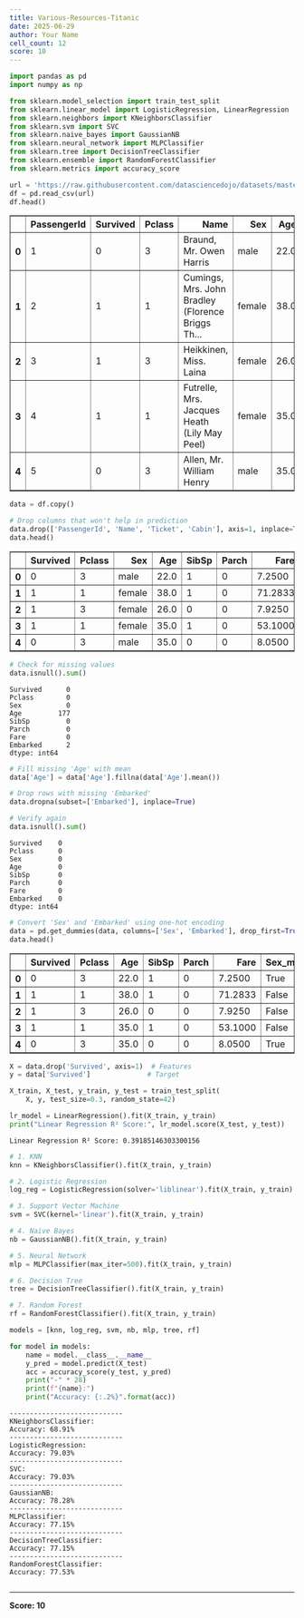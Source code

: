 ```yaml
---
title: Various-Resources-Titanic
date: 2025-06-29
author: Your Name
cell_count: 12
score: 10
---
```


```python
import pandas as pd
import numpy as np

from sklearn.model_selection import train_test_split
from sklearn.linear_model import LogisticRegression, LinearRegression
from sklearn.neighbors import KNeighborsClassifier
from sklearn.svm import SVC
from sklearn.naive_bayes import GaussianNB
from sklearn.neural_network import MLPClassifier
from sklearn.tree import DecisionTreeClassifier
from sklearn.ensemble import RandomForestClassifier
from sklearn.metrics import accuracy_score

```


```python
url = 'https://raw.githubusercontent.com/datasciencedojo/datasets/master/titanic.csv'
df = pd.read_csv(url)
df.head()

```




<div>
<style scoped>
    .dataframe tbody tr th:only-of-type {
        vertical-align: middle;
    }

    .dataframe tbody tr th {
        vertical-align: top;
    }

    .dataframe thead th {
        text-align: right;
    }
</style>
<table border="1" class="dataframe">
  <thead>
    <tr style="text-align: right;">
      <th></th>
      <th>PassengerId</th>
      <th>Survived</th>
      <th>Pclass</th>
      <th>Name</th>
      <th>Sex</th>
      <th>Age</th>
      <th>SibSp</th>
      <th>Parch</th>
      <th>Ticket</th>
      <th>Fare</th>
      <th>Cabin</th>
      <th>Embarked</th>
    </tr>
  </thead>
  <tbody>
    <tr>
      <th>0</th>
      <td>1</td>
      <td>0</td>
      <td>3</td>
      <td>Braund, Mr. Owen Harris</td>
      <td>male</td>
      <td>22.0</td>
      <td>1</td>
      <td>0</td>
      <td>A/5 21171</td>
      <td>7.2500</td>
      <td>NaN</td>
      <td>S</td>
    </tr>
    <tr>
      <th>1</th>
      <td>2</td>
      <td>1</td>
      <td>1</td>
      <td>Cumings, Mrs. John Bradley (Florence Briggs Th...</td>
      <td>female</td>
      <td>38.0</td>
      <td>1</td>
      <td>0</td>
      <td>PC 17599</td>
      <td>71.2833</td>
      <td>C85</td>
      <td>C</td>
    </tr>
    <tr>
      <th>2</th>
      <td>3</td>
      <td>1</td>
      <td>3</td>
      <td>Heikkinen, Miss. Laina</td>
      <td>female</td>
      <td>26.0</td>
      <td>0</td>
      <td>0</td>
      <td>STON/O2. 3101282</td>
      <td>7.9250</td>
      <td>NaN</td>
      <td>S</td>
    </tr>
    <tr>
      <th>3</th>
      <td>4</td>
      <td>1</td>
      <td>1</td>
      <td>Futrelle, Mrs. Jacques Heath (Lily May Peel)</td>
      <td>female</td>
      <td>35.0</td>
      <td>1</td>
      <td>0</td>
      <td>113803</td>
      <td>53.1000</td>
      <td>C123</td>
      <td>S</td>
    </tr>
    <tr>
      <th>4</th>
      <td>5</td>
      <td>0</td>
      <td>3</td>
      <td>Allen, Mr. William Henry</td>
      <td>male</td>
      <td>35.0</td>
      <td>0</td>
      <td>0</td>
      <td>373450</td>
      <td>8.0500</td>
      <td>NaN</td>
      <td>S</td>
    </tr>
  </tbody>
</table>
</div>




```python
data = df.copy()

# Drop columns that won't help in prediction
data.drop(['PassengerId', 'Name', 'Ticket', 'Cabin'], axis=1, inplace=True)
data.head()

```




<div>
<style scoped>
    .dataframe tbody tr th:only-of-type {
        vertical-align: middle;
    }

    .dataframe tbody tr th {
        vertical-align: top;
    }

    .dataframe thead th {
        text-align: right;
    }
</style>
<table border="1" class="dataframe">
  <thead>
    <tr style="text-align: right;">
      <th></th>
      <th>Survived</th>
      <th>Pclass</th>
      <th>Sex</th>
      <th>Age</th>
      <th>SibSp</th>
      <th>Parch</th>
      <th>Fare</th>
      <th>Embarked</th>
    </tr>
  </thead>
  <tbody>
    <tr>
      <th>0</th>
      <td>0</td>
      <td>3</td>
      <td>male</td>
      <td>22.0</td>
      <td>1</td>
      <td>0</td>
      <td>7.2500</td>
      <td>S</td>
    </tr>
    <tr>
      <th>1</th>
      <td>1</td>
      <td>1</td>
      <td>female</td>
      <td>38.0</td>
      <td>1</td>
      <td>0</td>
      <td>71.2833</td>
      <td>C</td>
    </tr>
    <tr>
      <th>2</th>
      <td>1</td>
      <td>3</td>
      <td>female</td>
      <td>26.0</td>
      <td>0</td>
      <td>0</td>
      <td>7.9250</td>
      <td>S</td>
    </tr>
    <tr>
      <th>3</th>
      <td>1</td>
      <td>1</td>
      <td>female</td>
      <td>35.0</td>
      <td>1</td>
      <td>0</td>
      <td>53.1000</td>
      <td>S</td>
    </tr>
    <tr>
      <th>4</th>
      <td>0</td>
      <td>3</td>
      <td>male</td>
      <td>35.0</td>
      <td>0</td>
      <td>0</td>
      <td>8.0500</td>
      <td>S</td>
    </tr>
  </tbody>
</table>
</div>




```python
# Check for missing values
data.isnull().sum()

```




    Survived      0
    Pclass        0
    Sex           0
    Age         177
    SibSp         0
    Parch         0
    Fare          0
    Embarked      2
    dtype: int64




```python
# Fill missing 'Age' with mean
data['Age'] = data['Age'].fillna(data['Age'].mean())

# Drop rows with missing 'Embarked'
data.dropna(subset=['Embarked'], inplace=True)

# Verify again
data.isnull().sum()

```




    Survived    0
    Pclass      0
    Sex         0
    Age         0
    SibSp       0
    Parch       0
    Fare        0
    Embarked    0
    dtype: int64




```python
# Convert 'Sex' and 'Embarked' using one-hot encoding
data = pd.get_dummies(data, columns=['Sex', 'Embarked'], drop_first=True)
data.head()

```




<div>
<style scoped>
    .dataframe tbody tr th:only-of-type {
        vertical-align: middle;
    }

    .dataframe tbody tr th {
        vertical-align: top;
    }

    .dataframe thead th {
        text-align: right;
    }
</style>
<table border="1" class="dataframe">
  <thead>
    <tr style="text-align: right;">
      <th></th>
      <th>Survived</th>
      <th>Pclass</th>
      <th>Age</th>
      <th>SibSp</th>
      <th>Parch</th>
      <th>Fare</th>
      <th>Sex_male</th>
      <th>Embarked_Q</th>
      <th>Embarked_S</th>
    </tr>
  </thead>
  <tbody>
    <tr>
      <th>0</th>
      <td>0</td>
      <td>3</td>
      <td>22.0</td>
      <td>1</td>
      <td>0</td>
      <td>7.2500</td>
      <td>True</td>
      <td>False</td>
      <td>True</td>
    </tr>
    <tr>
      <th>1</th>
      <td>1</td>
      <td>1</td>
      <td>38.0</td>
      <td>1</td>
      <td>0</td>
      <td>71.2833</td>
      <td>False</td>
      <td>False</td>
      <td>False</td>
    </tr>
    <tr>
      <th>2</th>
      <td>1</td>
      <td>3</td>
      <td>26.0</td>
      <td>0</td>
      <td>0</td>
      <td>7.9250</td>
      <td>False</td>
      <td>False</td>
      <td>True</td>
    </tr>
    <tr>
      <th>3</th>
      <td>1</td>
      <td>1</td>
      <td>35.0</td>
      <td>1</td>
      <td>0</td>
      <td>53.1000</td>
      <td>False</td>
      <td>False</td>
      <td>True</td>
    </tr>
    <tr>
      <th>4</th>
      <td>0</td>
      <td>3</td>
      <td>35.0</td>
      <td>0</td>
      <td>0</td>
      <td>8.0500</td>
      <td>True</td>
      <td>False</td>
      <td>True</td>
    </tr>
  </tbody>
</table>
</div>




```python
X = data.drop('Survived', axis=1)  # Features
y = data['Survived']              # Target

```


```python
X_train, X_test, y_train, y_test = train_test_split(
    X, y, test_size=0.3, random_state=42)

```


```python
lr_model = LinearRegression().fit(X_train, y_train)
print("Linear Regression R² Score:", lr_model.score(X_test, y_test))

```

    Linear Regression R² Score: 0.39185146303300156
    


```python
# 1. KNN
knn = KNeighborsClassifier().fit(X_train, y_train)

# 2. Logistic Regression
log_reg = LogisticRegression(solver='liblinear').fit(X_train, y_train)

# 3. Support Vector Machine
svm = SVC(kernel='linear').fit(X_train, y_train)

# 4. Naive Bayes
nb = GaussianNB().fit(X_train, y_train)

# 5. Neural Network
mlp = MLPClassifier(max_iter=500).fit(X_train, y_train)

# 6. Decision Tree
tree = DecisionTreeClassifier().fit(X_train, y_train)

# 7. Random Forest
rf = RandomForestClassifier().fit(X_train, y_train)

```


```python
models = [knn, log_reg, svm, nb, mlp, tree, rf]

for model in models:
    name = model.__class__.__name__
    y_pred = model.predict(X_test)
    acc = accuracy_score(y_test, y_pred)
    print("-" * 28)
    print(f"{name}:")
    print("Accuracy: {:.2%}".format(acc))

```

    ----------------------------
    KNeighborsClassifier:
    Accuracy: 68.91%
    ----------------------------
    LogisticRegression:
    Accuracy: 79.03%
    ----------------------------
    SVC:
    Accuracy: 79.03%
    ----------------------------
    GaussianNB:
    Accuracy: 78.28%
    ----------------------------
    MLPClassifier:
    Accuracy: 77.15%
    ----------------------------
    DecisionTreeClassifier:
    Accuracy: 77.15%
    ----------------------------
    RandomForestClassifier:
    Accuracy: 77.53%
    


```python

```


---
**Score: 10**